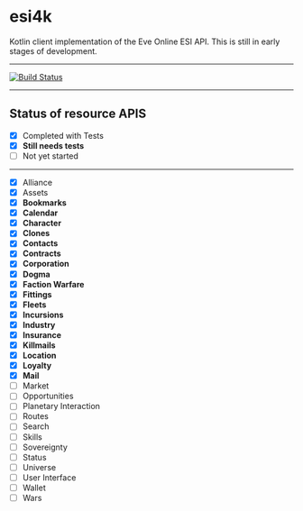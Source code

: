 # esi4k

Kotlin client implementation of the Eve Online ESI API. This is still in early stages of development.

---

[![Build Status](https://travis-ci.com/EveEngine/esi4k.svg?branch=master)](https://travis-ci.com/EveEngine/esi4k)

---

## Status of resource APIS

- [x] Completed with Tests
- [x] **Still needs tests**
- [ ] Not yet started

----------------------------------
- [x] Alliance
- [x] Assets
- [x] **Bookmarks**
- [x] **Calendar**
- [x] **Character**
- [x] **Clones**
- [x] **Contacts**
- [x] **Contracts**
- [x] **Corporation**
- [x] **Dogma**
- [x] **Faction Warfare**
- [x] **Fittings**
- [x] **Fleets**
- [x] **Incursions**
- [x] **Industry**
- [x] **Insurance**
- [x] **Killmails**
- [x] **Location**
- [x] **Loyalty**
- [x] **Mail**
- [ ] Market
- [ ] Opportunities
- [ ] Planetary Interaction
- [ ] Routes
- [ ] Search
- [ ] Skills
- [ ] Sovereignty
- [ ] Status
- [ ] Universe
- [ ] User Interface
- [ ] Wallet
- [ ] Wars